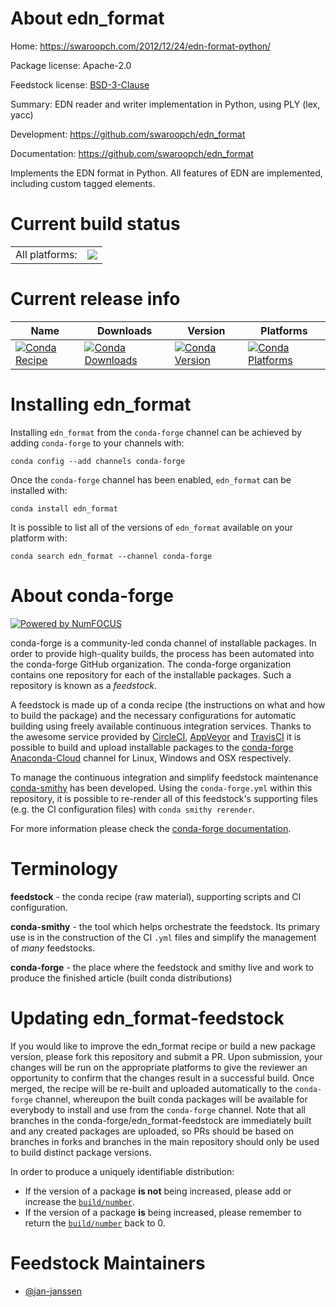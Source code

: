 About edn_format
================

Home: https://swaroopch.com/2012/12/24/edn-format-python/

Package license: Apache-2.0

Feedstock license: [BSD-3-Clause](https://github.com/conda-forge/edn_format-feedstock/blob/master/LICENSE.txt)

Summary: EDN reader and writer implementation in Python, using PLY (lex, yacc)

Development: https://github.com/swaroopch/edn_format

Documentation: https://github.com/swaroopch/edn_format

Implements the EDN format in Python. All features of EDN are
implemented, including custom tagged elements.


Current build status
====================


<table><tr><td>All platforms:</td>
    <td>
      <a href="https://dev.azure.com/conda-forge/feedstock-builds/_build/latest?definitionId=8263&branchName=master">
        <img src="https://dev.azure.com/conda-forge/feedstock-builds/_apis/build/status/edn_format-feedstock?branchName=master">
      </a>
    </td>
  </tr>
</table>

Current release info
====================

| Name | Downloads | Version | Platforms |
| --- | --- | --- | --- |
| [![Conda Recipe](https://img.shields.io/badge/recipe-edn_format-green.svg)](https://anaconda.org/conda-forge/edn_format) | [![Conda Downloads](https://img.shields.io/conda/dn/conda-forge/edn_format.svg)](https://anaconda.org/conda-forge/edn_format) | [![Conda Version](https://img.shields.io/conda/vn/conda-forge/edn_format.svg)](https://anaconda.org/conda-forge/edn_format) | [![Conda Platforms](https://img.shields.io/conda/pn/conda-forge/edn_format.svg)](https://anaconda.org/conda-forge/edn_format) |

Installing edn_format
=====================

Installing `edn_format` from the `conda-forge` channel can be achieved by adding `conda-forge` to your channels with:

```
conda config --add channels conda-forge
```

Once the `conda-forge` channel has been enabled, `edn_format` can be installed with:

```
conda install edn_format
```

It is possible to list all of the versions of `edn_format` available on your platform with:

```
conda search edn_format --channel conda-forge
```


About conda-forge
=================

[![Powered by NumFOCUS](https://img.shields.io/badge/powered%20by-NumFOCUS-orange.svg?style=flat&colorA=E1523D&colorB=007D8A)](http://numfocus.org)

conda-forge is a community-led conda channel of installable packages.
In order to provide high-quality builds, the process has been automated into the
conda-forge GitHub organization. The conda-forge organization contains one repository
for each of the installable packages. Such a repository is known as a *feedstock*.

A feedstock is made up of a conda recipe (the instructions on what and how to build
the package) and the necessary configurations for automatic building using freely
available continuous integration services. Thanks to the awesome service provided by
[CircleCI](https://circleci.com/), [AppVeyor](https://www.appveyor.com/)
and [TravisCI](https://travis-ci.com/) it is possible to build and upload installable
packages to the [conda-forge](https://anaconda.org/conda-forge)
[Anaconda-Cloud](https://anaconda.org/) channel for Linux, Windows and OSX respectively.

To manage the continuous integration and simplify feedstock maintenance
[conda-smithy](https://github.com/conda-forge/conda-smithy) has been developed.
Using the ``conda-forge.yml`` within this repository, it is possible to re-render all of
this feedstock's supporting files (e.g. the CI configuration files) with ``conda smithy rerender``.

For more information please check the [conda-forge documentation](https://conda-forge.org/docs/).

Terminology
===========

**feedstock** - the conda recipe (raw material), supporting scripts and CI configuration.

**conda-smithy** - the tool which helps orchestrate the feedstock.
                   Its primary use is in the construction of the CI ``.yml`` files
                   and simplify the management of *many* feedstocks.

**conda-forge** - the place where the feedstock and smithy live and work to
                  produce the finished article (built conda distributions)


Updating edn_format-feedstock
=============================

If you would like to improve the edn_format recipe or build a new
package version, please fork this repository and submit a PR. Upon submission,
your changes will be run on the appropriate platforms to give the reviewer an
opportunity to confirm that the changes result in a successful build. Once
merged, the recipe will be re-built and uploaded automatically to the
`conda-forge` channel, whereupon the built conda packages will be available for
everybody to install and use from the `conda-forge` channel.
Note that all branches in the conda-forge/edn_format-feedstock are
immediately built and any created packages are uploaded, so PRs should be based
on branches in forks and branches in the main repository should only be used to
build distinct package versions.

In order to produce a uniquely identifiable distribution:
 * If the version of a package **is not** being increased, please add or increase
   the [``build/number``](https://conda.io/docs/user-guide/tasks/build-packages/define-metadata.html#build-number-and-string).
 * If the version of a package **is** being increased, please remember to return
   the [``build/number``](https://conda.io/docs/user-guide/tasks/build-packages/define-metadata.html#build-number-and-string)
   back to 0.

Feedstock Maintainers
=====================

* [@jan-janssen](https://github.com/jan-janssen/)

